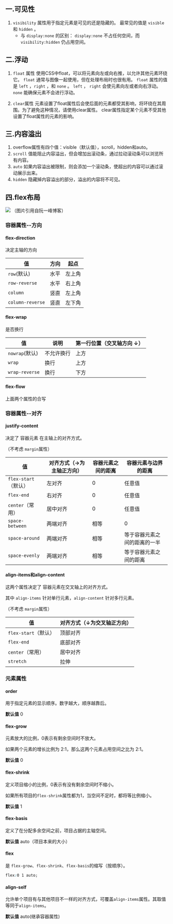## 一.可见性
1.	`visibility` 属性用于指定元素是可见的还是隐藏的。 
	最常见的值是 `visible` 和 `hidden` 。
	+	与 `display:none` 的区别： `display:none` 不占任何空间，而  `visibility:hidden`  仍占用空间。

## 二.浮动
1.	`float` 属性
	使用CSS中float，可以将元素向左或向右推，以允许其他元素环绕它。
	`float` 通常与图像一起使用，但在处理布局时也很有用。
	`float` 属性的值是 `left` ，`right` ，和 `none` 。
	`left` ， `right` 会使元素向左或者向右浮动。
	`none` 能确保元素不会进行浮动。

2.	`clear`属性 
	元素设置了float属性后会使后面的元素都受其影响，将环绕在其周围。为了避免这种情况，请使用clear属性。
	clear属性指定某个元素不受其他设置了float属性的元素的影响。

## 三.内容溢出
1.	overflow属性有四个值：visible（默认值），scroll，hidden和auto。
2.	`scroll` 值能阻止内容溢出，但会增加出滚动条，通过拉动滚动条可以浏览所有内容。
3.	`auto` 如果内容溢出被限制，则会添加一个滚动条，使超出的内容可以通过滚动展示出来。
4.	`hidden` 隐藏掉内容溢出的部分，溢出的内容将不可见。


## 四.flex布局
![](http://www.ruanyifeng.com/blogimg/asset/2015/bg2015071004.png)
（图片引用自阮一峰博客）

### 容器属性--方向

#### flex-direction

决定主轴的方向

| 值               | 方向 | 起点   |
| ---------------- | ---- | ------ |
| `row`(默认)      | 水平 | 左上角 |
| `row-reverse`    | 水平 | 右上角 |
| `column`         | 竖直 | 左上角 |
| `column-reverse` | 竖直 | 左下角 |

#### flex-wrap 

是否换行

| 值             | 说明       | 第一行位置（交叉轴方向 ↓） |
| -------------- | ---------- | -------------------------- |
| `nowrap`(默认) | 不允许换行 | 上方                       |
| `wrap`         | 换行       | 上方                       |
| `wrap-reverse` | 换行       | 下方                       |

#### flex-flow

上面两个属性的合写

### 容器属性--对齐

#### justify-content

决定了 容器元素 在主轴上的对齐方式。

（不考虑 `margin`属性）

| 值                   | 对齐方式（→为主轴正方向） | 容器元素之间的距离 | 容器元素与边界的距离         |
| -------------------- | ------------------------- | ------------------ | ---------------------------- |
| `flex-start`（默认） | 左对齐                    | 0                  | 任意值                       |
| `flex-end`           | 右对齐                    | 0                  | 任意值                       |
| `center`（常用）     | 居中对齐                  | 0                  | 任意值                       |
| `space-between`      | 两端对齐                  | 相等               | 0                            |
| `space-around`       | 两端对齐                  | 相等               | 等于容器元素之间的距离的一半 |
| `space-evenly`       | 两端对齐                  | 相等               | 等于容器元素之间的距离       |

#### align-items和align-content

这两个属性决定了 容器元素在交叉轴上的对齐方式。

其中 `align-items` 针对单行元素，`align-content` 针对多行元素。

（不考虑 `margin`属性）

| 值                   | 对齐方式（↓为交叉轴正方向） |
| -------------------- | --------------------------- |
| `flex-start`（默认） | 顶部对齐                    |
| `flex-end`           | 底部对齐                    |
| `center`（常用）     | 居中对齐                    |
| `stretch`            | 拉伸                        |

### 元素属性

#### order

用于指定元素的显示顺序。数字越大，顺序越靠后。

**默认值** 0

#### flex-grow

元素放大的比例，0表示有剩余空间时不放大。

如果两个元素的增长比例为 2:1，那么这两个元素占用空间之比为 2:1。

**默认值** 0

#### flex-shrink

定义项目缩小的比例，0表示有没有剩余空间时不缩小。

如果所有项目的`flex-shrink`属性都为1，当空间不足时，都将等比例缩小。

**默认值** 1

#### flex-basis

定义了在分配多余空间之前，项目占据的主轴空间。

**默认值** auto（项目本来的大小）

#### flex

是 `flex-grow`、`flex-shrink`、`flex-basis`的缩写（按顺序）。

```css
flex:0 1 auto;
```

#### align-self

允许单个项目有与其他项目不一样的对齐方式，可覆盖`align-items`属性。其取值等同于`align-items`。

**默认值** auto(继承容器属性)